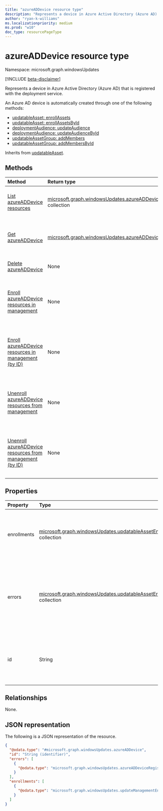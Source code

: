 ```yaml
---
title: "azureADDevice resource type"
description: "Represents a device in Azure Active Directory (Azure AD) that is registered with the deployment service."
author: "ryan-k-williams"
ms.localizationpriority: medium
ms.prod: "w10"
doc_type: resourcePageType
---
```


# azureADDevice resource type

Namespace: microsoft.graph.windowsUpdates

[!INCLUDE [beta-disclaimer](../../includes/beta-disclaimer.md)]

Represents a device in Azure Active Directory (Azure AD) that is registered with the deployment service.

An Azure AD device is automatically created through one of the following methods:
* [updatableAsset: enrollAssets](../api/windowsupdates-updatableasset-enrollassets.md)
* [updatableAsset: enrollAssetsById](../api/windowsupdates-updatableasset-enrollassetsbyid.md)
* [deploymentAudience: updateAudience](../api/windowsupdates-deploymentaudience-updateaudience.md)
* [deploymentAudience: updateAudienceById](../api/windowsupdates-deploymentaudience-updateaudiencebyid.md)
* [updatableAssetGroup: addMembers](../api/windowsupdates-updatableassetgroup-addmembers.md)
* [updatableAssetGroup: addMembersById](../api/windowsupdates-updatableassetgroup-addmembersbyid.md)

Inherits from [updatableAsset](../resources/windowsupdates-updatableasset.md).

## Methods
|Method|Return type|Description|
|:---|:---|:---|
|[List azureADDevice resources](../api/adminwindowsupdates-list-updatableassets-azureaddevice.md)|[microsoft.graph.windowsUpdates.azureADDevice](../resources/windowsupdates-azureaddevice.md) collection|Get a list of the [azureADDevice](../resources/windowsupdates-azureaddevice.md) objects and their properties.|
|[Get azureADDevice](../api/windowsupdates-azureaddevice-get.md)|[microsoft.graph.windowsUpdates.azureADDevice](../resources/windowsupdates-azureaddevice.md)|Read the properties and relationships of an [azureADDevice](../resources/windowsupdates-azureaddevice.md) object.|
|[Delete azureADDevice](../api/windowsupdates-azureaddevice-delete.md)|None|Delete an [azureADDevice](../resources/windowsupdates-azureaddevice.md) object.|
|[Enroll azureADDevice resources in management](../api/windowsupdates-updatableasset-enrollassets.md)|None|Enroll [azureADDevice](../resources/windowsupdates-azureaddevice.md) resources in update management by the deployment service.|
|[Enroll azureADDevice resources in management (by ID)](../api/windowsupdates-updatableasset-enrollassetsbyid.md)|None|Enroll [azureADDevice](../resources/windowsupdates-azureaddevice.md) resources in update management by the deployment service.|
|[Unenroll azureADDevice resources from management](../api/windowsupdates-updatableasset-unenrollassets.md)|None|Unenroll [azureADDevice](../resources/windowsupdates-azureaddevice.md) resources from update management by the deployment service.|
|[Unenroll azureADDevice resources from management (by ID)](../api/windowsupdates-updatableasset-unenrollassetsbyid.md)|None|Unenroll [azureADDevice](../resources/windowsupdates-azureaddevice.md) resources from update management by the deployment service.|

## Properties
|Property|Type|Description|
|:---|:---|:---|
|enrollments|[microsoft.graph.windowsUpdates.updatableAssetEnrollment](../resources/windowsupdates-updatableassetenrollment.md) collection|Specifies areas of the service in which the device is enrolled. Read-only. Returned by default.|
|errors|[microsoft.graph.windowsUpdates.updatableAssetError](../resources/windowsupdates-updatableasseterror.md) collection|Specifies any errors that prevent the device from being enrolled in update management or receving deployed content. Read-only. Returned by default.|
|id|String|An identifier for the device. Key. Not nullable. Read-only. Returned by default. Inherited from [updatableAsset](../resources/windowsupdates-updatableasset.md)|

## Relationships
None.

## JSON representation
The following is a JSON representation of the resource.
<!-- {
  "blockType": "resource",
  "keyProperty": "id",
  "@odata.type": "microsoft.graph.windowsUpdates.azureADDevice",
  "baseType": "microsoft.graph.windowsUpdates.updatableAsset",
  "openType": false
}
-->
``` json
{
  "@odata.type": "#microsoft.graph.windowsUpdates.azureADDevice",
  "id": "String (identifier)",
  "errors": [
    {
      "@odata.type": "microsoft.graph.windowsUpdates.azureADDeviceRegistrationError"
    }
  ],
  "enrollments": [
    {
      "@odata.type": "microsoft.graph.windowsUpdates.updateManagementEnrollment"
    }
  ]
}
```

